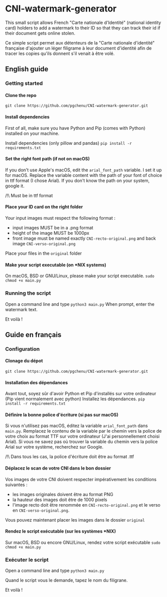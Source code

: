 # CNI-watermark-generator
This small script allows French "Carte nationale d'Identité" (national identity card) holders to add a watermark to their ID so that they can track their id if their document gets online stolen.

Ce simple script permet aux détenteurs de la "Carte nationale d'identité" française d'ajouter un léger filigrame à leur document d'identité afin de tracer les copies qu'ils donnent s'il venait à être volé.
## English guide
### Getting started
#### Clone the repo
```git clone https://github.com/pgchenu/CNI-watermark-generator.git```

#### Install dependencies 
First of all, make sure you have Python and Pip (comes with Python) installed on your machine.

Install dependencies (only pillow and pandas)
```pip install -r requirements.txt```
#### Set the right font path (if not on macOS)
If you don't use Apple's macOS, edit the `arial_font_path` variable. I set it up for macOS. Replace the variable content with the path of your font of choice in ttf format (I chose Arial). If you don't know the path on your system, google it. 

/!\ Must be in ttf format
#### Place your ID card on the right folder
Your input images must respect the following format :
 - input images MUST be in a .png format
 - height of the image MUST be 1000px
 - front image must be named exactly `CNI-recto-original.png` and back image `CNI-verso-original.png`

Place your files in the `original` folder
#### Make your script executable (on *NIX systems)
On macOS, BSD or GNU/Linux, please make your script executable.
```sudo chmod +x main.py```
### Running the script
Open a command line and type
```python3 main.py```
When prompt, enter the watermark text.

Et voilà !

## Guide en français
### Configuration 
#### Clonage du dépot 
```git clone https://github.com/pgchenu/CNI-watermark-generator.git```

#### Installation  des dépendances

Avant tout, soyez sûr d'avoir Python et Pip d'installés sur votre ordinateur (Pip vient normalement avec python)
Installez les dépendances.
```pip install -r requirements.txt```
#### Définire la bonne police d'écriture (si pas sur macOS)
Si vous n'utilisez pas macOS, éditez la variable `arial_font_path` dans `main.py`. Remplacez le contenu de la variable par le chemin vers la police de votre choix au format TTF sur votre ordinateur (J'ai personnellement choisi Arial). Si vous ne savez pas où trouver la variable du chemin vers la police Arial sur votre système, recherchez sur Google.

/!\ Dans tous les cas, la police d'écriture doit être au format .ttf
#### Déplacez le scan de votre CNI dans le bon dossier

Vos images de votre CNI doivent respecter impérativement les conditions suivantes :
 - les images originales doivent être au format PNG
 - la hauteur des images doit être de 1000 pixels
 - l'image recto doit être renommée en `CNI-recto-original.png` et le verso en `CNI-verso-original.png`.

Vous pouvez maintenant placer les images dans le dossier `original`
#### Rendez le script exécutable (sur les systèmes *NIX)
Sur macOS, BSD ou encore GNU/Linux, rendez votre script exécutable
```sudo chmod +x main.py```
### Exécuter le script
Open a command line and type
```python3 main.py```

Quand le script vous le demande, tapez le nom du filigrane.

Et voilà !
